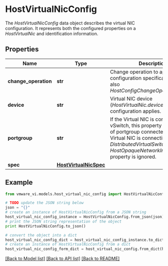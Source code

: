 # HostVirtualNicConfig

The *HostVirtualNicConfig* data object describes the virtual NIC configuration.  It represents both the configured properties on a *HostVirtualNic* and identification information. 

## Properties
Name | Type | Description | Notes
------------ | ------------- | ------------- | -------------
**change_operation** | **str** | Change operation to apply on this configuration specification.  See also *HostConfigChangeOperation_enum*.  | [optional] 
**device** | **str** | Virtual NIC device (*HostVirtualNic.device*) to which configuration applies.  | [optional] 
**portgroup** | **str** | If the Virtual NIC is connecting to a vSwitch, this property is the name of portgroup connected.  If the Virtual NIC is connecting to a *DistributedVirtualSwitch* or *HostOpaqueNetworkInfo*, this property is ignored.  | 
**spec** | [**HostVirtualNicSpec**](HostVirtualNicSpec.md) |  | [optional] 

## Example

```python
from vmware_vi.models.host_virtual_nic_config import HostVirtualNicConfig

# TODO update the JSON string below
json = "{}"
# create an instance of HostVirtualNicConfig from a JSON string
host_virtual_nic_config_instance = HostVirtualNicConfig.from_json(json)
# print the JSON string representation of the object
print HostVirtualNicConfig.to_json()

# convert the object into a dict
host_virtual_nic_config_dict = host_virtual_nic_config_instance.to_dict()
# create an instance of HostVirtualNicConfig from a dict
host_virtual_nic_config_form_dict = host_virtual_nic_config.from_dict(host_virtual_nic_config_dict)
```
[[Back to Model list]](../README.md#documentation-for-models) [[Back to API list]](../README.md#documentation-for-api-endpoints) [[Back to README]](../README.md)


